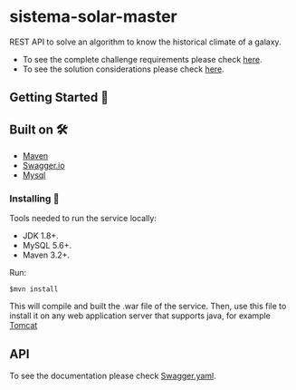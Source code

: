 # sistema-solar-master

REST API to solve an algorithm to know the historical climate of a galaxy.
- To see the complete challenge requirements please check [here](https://github.com/narumayase/sistema-solar-master/blob/main/Challenge%20requirements.pdf).
- To see the solution considerations please check [here](https://github.com/narumayase/sistema-solar-master/blob/main/Solution.docx).

## Getting Started 🚀

## Built on 🛠

* [Maven](https://maven.apache.org/)
* [Swagger.io](https://editor.swagger.io/) 
* [Mysql](https://www.mysql.com/)

### Installing 🔧

Tools needed to run the service locally:

- JDK 1.8+.
- MySQL 5.6+.
- Maven 3.2+.

Run:
```
$mvn install
```
This will compile and built the .war file of the service. Then, use this file to install it on any web application server that supports java, for example [Tomcat](https://tomcat.apache.org/)

## API

To see the documentation please check [Swagger.yaml](https://github.com/narumayase/sistema-solar-master/blob/main/sistema-solar-swagger.yaml).
